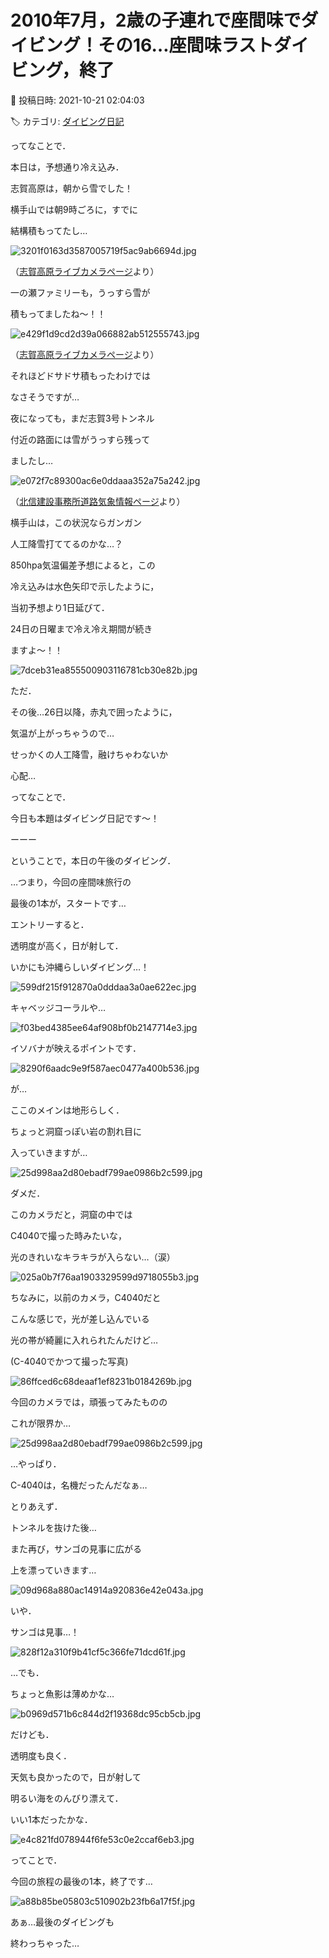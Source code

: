 # 2010年7月，2歳の子連れで座間味でダイビング！その16…座間味ラストダイビング，終了

📅 投稿日時: 2021-10-21 02:04:03

🏷️ カテゴリ: [ダイビング日記](ce3a7a8d424d112fce83ee85c81a0e344.md)

ってなことで．


本日は，予想通り冷え込み．


志賀高原は，朝から雪でした！


横手山では朝9時ごろに，すでに





結構積もってたし…




![3201f0163d3587005719f5ac9ab6694d.jpg](images/3201f0163d3587005719f5ac9ab6694d.jpg)




（[志賀高原ライブカメラページ](www.shigakogen.gr.jp/live/live_camera_yokote.html)より）





一の瀬ファミリーも，うっすら雪が


積もってましたね～！！




![e429f1d9cd2d39a066882ab512555743.jpg](images/e429f1d9cd2d39a066882ab512555743.jpg)




（[志賀高原ライブカメラページ](www.shigakogen.gr.jp/live/live_camera_ichinose_ski.html)より）





それほどドサドサ積もったわけでは


なさそうですが…


夜になっても，まだ志賀3号トンネル


付近の路面には雪がうっすら残って


ましたし…




![e072f7c89300ac6e0ddaaa352a75a242.jpg](images/e072f7c89300ac6e0ddaaa352a75a242.jpg)




（[北信建設事務所道路気象情報ページ](http://hokushin.pref-nagano-roadcamera.jp/)より）





横手山は，この状況ならガンガン


人工降雪打ててるのかな…？





850hpa気温偏差予想によると，この


冷え込みは水色矢印で示したように，


当初予想より1日延びて．


24日の日曜まで冷え冷え期間が続き


ますよ～！！




![7dceb31ea855500903116781cb30e82b.jpg](images/7dceb31ea855500903116781cb30e82b.jpg)




ただ．


その後…26日以降，赤丸で囲ったように，


気温が上がっちゃうので…


せっかくの人工降雪，融けちゃわないか


心配…





ってなことで．


今日も本題はダイビング日記です～！


ーーー





ということで，本日の午後のダイビング．


…つまり，今回の座間味旅行の


最後の1本が，スタートです…





エントリーすると．


透明度が高く，日が射して．


いかにも沖縄らしいダイビング…！




![599df215f912870a0dddaa3a0ae622ec.jpg](images/599df215f912870a0dddaa3a0ae622ec.jpg)







キャベッジコーラルや…




![f03bed4385ee64af908bf0b2147714e3.jpg](images/f03bed4385ee64af908bf0b2147714e3.jpg)




イソバナが映えるポイントです．




![8290f6aadc9e9f587aec0477a400b536.jpg](images/8290f6aadc9e9f587aec0477a400b536.jpg)







が…


ここのメインは地形らしく．


ちょっと洞窟っぽい岩の割れ目に


入っていきますが…




![25d998aa2d80ebadf799ae0986b2c599.jpg](images/25d998aa2d80ebadf799ae0986b2c599.jpg)







ダメだ．


このカメラだと，洞窟の中では


C4040で撮った時みたいな，


光のきれいなキラキラが入らない…（涙）




![025a0b7f76aa1903329599d9718055b3.jpg](images/025a0b7f76aa1903329599d9718055b3.jpg)







ちなみに，以前のカメラ，C4040だと


こんな感じで，光が差し込んでいる


光の帯が綺麗に入れられたんだけど…


(C-4040でかつて撮った写真)




![86ffced6c68deaaf1ef8231b0184269b.jpg](images/86ffced6c68deaaf1ef8231b0184269b.jpg)







今回のカメラでは，頑張ってみたものの


これが限界か…




![25d998aa2d80ebadf799ae0986b2c599.jpg](images/25d998aa2d80ebadf799ae0986b2c599.jpg)




…やっぱり．


C-4040は，名機だったんだなぁ…





とりあえず．


トンネルを抜けた後…


また再び，サンゴの見事に広がる


上を漂っていきます…




![09d968a880ac14914a920836e42e043a.jpg](images/09d968a880ac14914a920836e42e043a.jpg)







いや．


サンゴは見事…！




![828f12a310f9b41cf5c366fe71dcd61f.jpg](images/828f12a310f9b41cf5c366fe71dcd61f.jpg)







…でも．


ちょっと魚影は薄めかな…




![b0969d571b6c844d2f19368dc95cb5cb.jpg](images/b0969d571b6c844d2f19368dc95cb5cb.jpg)







だけども．


透明度も良く．


天気も良かったので，日が射して


明るい海をのんびり漂えて．


いい1本だったかな．




![e4c821fd078944f6fe53c0e2ccaf6eb3.jpg](images/e4c821fd078944f6fe53c0e2ccaf6eb3.jpg)







ってことで．


今回の旅程の最後の1本，終了です…




![a88b85be05803c510902b23fb6a17f5f.jpg](images/a88b85be05803c510902b23fb6a17f5f.jpg)







あぁ…最後のダイビングも


終わっちゃった…
